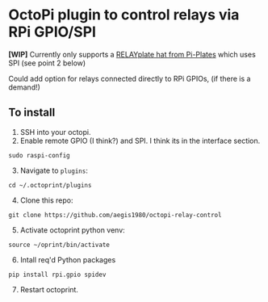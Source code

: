 # OctoPi plugin to control relays via RPi GPIO/SPI

**[WIP]** Currently only supports a [RELAYplate hat from Pi-Plates](https://pi-plates.com/relayr1/) which uses SPI (see point 2 below) 

Could add option for relays connected directly to RPi GPIOs, (if there is a demand!)

## To install

1. SSH into your octopi. 
2. Enable remote GPIO (I think?) and SPI. I think its in the interface section.
```
sudo raspi-config
```
3. Navigate to `plugins`:
```
cd ~/.octoprint/plugins
```
4. Clone this repo:
```
git clone https://github.com/aegis1980/octopi-relay-control
```
5. Activate octoprint python venv:
```
source ~/oprint/bin/activate 
```
6. Intall req'd Python packages
```
pip install rpi.gpio spidev
```
7. Restart octoprint.


